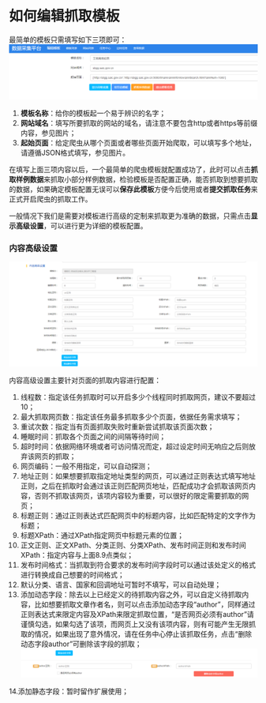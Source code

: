 # 如何编辑抓取模板

最简单的模板只需填写如下三项即可：![](/assets/simpleModule.png)

1. **模板名称**：给你的模板起一个易于辨识的名字；
2. **网站域名**：填写所要抓取的网站的域名，请注意不要包含http或者https等前缀内容，参见图片；
3. **起始页面**：给定爬虫从哪个页面或者哪些页面开始爬取，可以填写多个地址，请遵循JSON格式填写，参见图片。

在填写上面三项内容以后，一个最简单的爬虫模板就配置成功了，此时可以点击**抓取样例数据**来抓取小部分样例数据，检验模板是否配置正确，能否抓取到想要抓取的数据，如果确定模板配置无误可以**保存此模板**方便今后使用或者**提交抓取任务**来正式开启爬虫的抓取工作。

一般情况下我们是需要对模板进行高级的定制来抓取更为准确的数据，只需点击**显示高级设置**，可以进行更为详细的模板配置。

### 内容高级设置

![](/assets/contentSetting.png)

内容高级设置主要针对页面的抓取内容进行配置：

1. 线程数：指定该任务抓取时可以开启多少个线程同时抓取网页，建议不要超过10；
2. 最大抓取网页数：指定该任务最多抓取多少个页面，依据任务需求填写；
3. 重试次数：指定当有页面抓取失败时重新尝试抓取该页面次数；
4. 睡眠时间：抓取各个页面之间的间隔等待时间；
5. 超时时间：依据网络环境或者可访问情况而定，超过设定时间无响应之后则放弃该网页的抓取；
6. 网页编码：一般不用指定，可以自动探测；
7. 地址正则：如果想要抓取指定地址类型的网页，可以通过正则表达式填写地址正则，之后在抓取时会通过该正则匹配网页地址，匹配成功才会抓取该网页内容，否则不抓取该网页，该项内容较为重要，可以很好的限定需要抓取的网页；
8. 标题正则：通过正则表达式匹配网页中的标题内容，比如匹配特定的文字作为标题；
9. 标题XPath：通过XPath指定网页中标题元素的位置；
10. 正文正则、正文XPath、分类正则、分类XPath、发布时间正则和发布时间XPath：指定内容与上面8.9点类似；
11. 发布时间格式：当抓取到符合要求的发布时间字段时可以通过该处定义的格式进行转换成自己想要的时间格式；
12. 默认分类、语言、国家和回调地址可暂时不填写，可以自动处理；
13. 添加动态字段：除去以上已经定义的待抓取内容之外，可以自定义待抓取内容，比如想要抓取文章作者名，则可以点击添加动态字段“author”，同样通过正则表达式来限定内容及XPath来限定抓取位置，“是否网页必须有author”请谨慎勾选，如果勾选了该项，而网页上又没有该项内容，则有可能产生无限抓取的情况，如果出现了意外情况，请在任务中心停止该抓取任务，点击“删除动态字段author”可删除该字段的抓取；![](/assets/dynamicField.png)

14.添加静态字段：暂时留作扩展使用；



